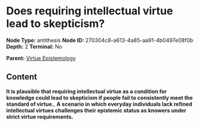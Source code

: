 # Does requiring intellectual virtue lead to skepticism?

**Node Type:** antithesis
**Node ID:** 270304c8-a613-4a85-aa91-4b0497e08f0b
**Depth:** 2
**Terminal:** No

**Parent:** [Virtue Epistemology](virtue-epistemology.md)

## Content

**It is plausible that requiring intellectual virtue as a condition for knowledge could lead to skepticism if people fail to consistently meet the standard of virtue.**, **A scenario in which everyday individuals lack refined intellectual virtues challenges their epistemic status as knowers under strict virtue requirements.**
